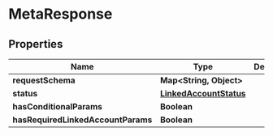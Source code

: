 

# MetaResponse


## Properties

Name | Type | Description | Notes
------------ | ------------- | ------------- | -------------
**requestSchema** | **Map&lt;String, Object&gt;** |  | 
**status** | [**LinkedAccountStatus**](LinkedAccountStatus.md) |  |  [optional]
**hasConditionalParams** | **Boolean** |  | 
**hasRequiredLinkedAccountParams** | **Boolean** |  | 



